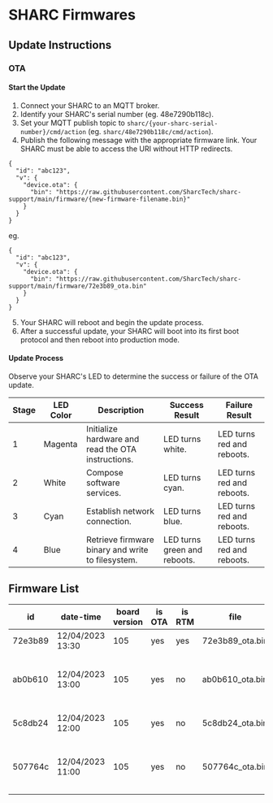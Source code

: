 # SHARC Firmwares

## Update Instructions

### OTA

#### Start the Update

1. Connect your SHARC to an MQTT broker.
2. Identify your SHARC's serial number (eg. 48e7290b118c).
3. Set your MQTT publish topic to `sharc/{your-sharc-serial-number}/cmd/action` (eg. `sharc/48e7290b118c/cmd/action`).
4. Publish the following message with the appropriate firmware link.  Your SHARC must be able to access the URI without HTTP redirects.

```
{
  "id": "abc123",
  "v": {
    "device.ota": {
      "bin": "https://raw.githubusercontent.com/SharcTech/sharc-support/main/firmware/{new-firmware-filename.bin}"
    }
  }
}
```

eg.

```
{
  "id": "abc123",
  "v": {
    "device.ota": {
      "bin": "https://raw.githubusercontent.com/SharcTech/sharc-support/main/firmware/72e3b89_ota.bin"
    }
  }
}
```

5. Your SHARC will reboot and begin the update process.
6. After a successful update, your SHARC will boot into its first boot protocol and then reboot into production mode.

#### Update Process

Observe your SHARC's LED to determine the success or failure of the OTA update.

| Stage | LED Color | Description | Success Result | Failure Result |
| ---   | ---       | --- | --- | --- |
| 1     | Magenta   | Initialize hardware and read the OTA instructions. | LED turns white. | LED turns red and reboots. |
| 2     | White     | Compose software services. | LED turns cyan. | LED turns red and reboots. |
| 3     | Cyan      | Establish network connection. | LED turns blue. | LED turns red and reboots. |
| 4     | Blue      | Retrieve firmware binary and write to filesystem. | LED turns green and reboots. | LED turns red and reboots. 

## Firmware List

| id | date-time | board version | is OTA | is RTM | file | comments |
| --- | --- | --- | --- | --- | --- | --- |
| 72e3b89 | 12/04/2023 13:30 | 105 | yes | yes | 72e3b89_ota.bin | OTA RTM |
| ab0b610 | 12/04/2023 13:00 | 105 | yes | no | ab0b610_ota.bin | OTA firmware with post-update support |
| 5c8db24 | 12/04/2023 12:00 | 105 | yes | no | 5c8db24_ota.bin | first OTA upgradable firmware |
| 507764c | 12/04/2023 11:00 | 105 | yes | no | 507764c_ota.bin | initial firmware release supporting OTA |

